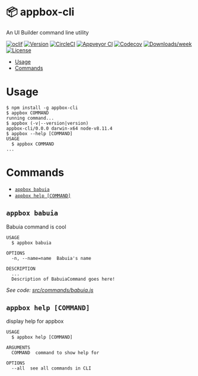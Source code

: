 📦 appbox-cli
===========
An UI Builder command line utility

[![oclif](https://img.shields.io/badge/cli-oclif-brightgreen.svg)](https://oclif.io)
[![Version](https://img.shields.io/npm/v/pandora-cli.svg)](https://npmjs.org/package/pandora-cli)
[![CircleCI](https://circleci.com/gh/klaytonfaria/pandora-cli/tree/master.svg?style=shield)](https://circleci.com/gh/klaytonfaria/pandora-cli/tree/master)
[![Appveyor CI](https://ci.appveyor.com/api/projects/status/github/klaytonfaria/pandora-cli?branch=master&svg=true)](https://ci.appveyor.com/project/klaytonfaria/pandora-cli/branch/master)
[![Codecov](https://codecov.io/gh/klaytonfaria/pandora-cli/branch/master/graph/badge.svg)](https://codecov.io/gh/klaytonfaria/pandora-cli)
[![Downloads/week](https://img.shields.io/npm/dw/pandora-cli.svg)](https://npmjs.org/package/pandora-cli)
[![License](https://img.shields.io/npm/l/pandora-cli.svg)](https://github.com/klaytonfaria/pandora-cli/blob/master/package.json)

<!-- toc -->
* [Usage](#usage)
* [Commands](#commands)
<!-- tocstop -->
# Usage
<!-- usage -->
```sh-session
$ npm install -g appbox-cli
$ appbox COMMAND
running command...
$ appbox (-v|--version|version)
appbox-cli/0.0.0 darwin-x64 node-v8.11.4
$ appbox --help [COMMAND]
USAGE
  $ appbox COMMAND
...
```
<!-- usagestop -->
# Commands
<!-- commands -->
* [`appbox babuia`](#appbox-babuia)
* [`appbox help [COMMAND]`](#appbox-help-command)

## `appbox babuia`

Babuia command is cool

```
USAGE
  $ appbox babuia

OPTIONS
  -n, --name=name  Babuia's name

DESCRIPTION
  ...
  Description of BabuiaCommand goes here!
```

_See code: [src/commands/babuia.js](https://github.com/klaytonfaria/appbox-cli/blob/v0.0.0/src/commands/babuia.js)_

## `appbox help [COMMAND]`

display help for appbox

```
USAGE
  $ appbox help [COMMAND]

ARGUMENTS
  COMMAND  command to show help for

OPTIONS
  --all  see all commands in CLI
```

<!-- commandsstop -->
